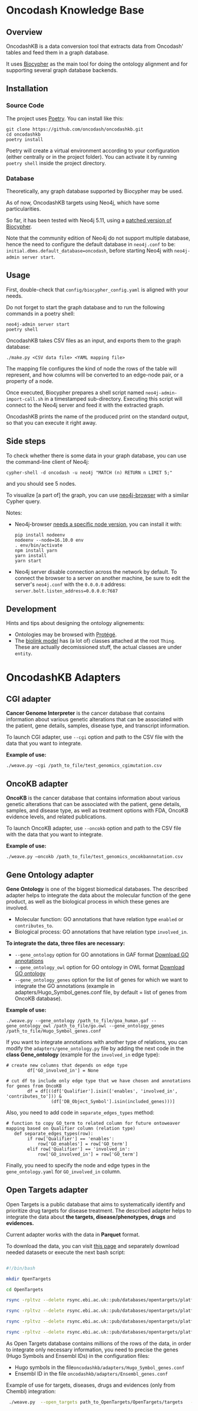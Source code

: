 # Oncodash Knowledge Base

## Overview

OncodashKB is a data conversion tool that extracts data from Oncodash' tables
and feed them in a graph database.

It uses [Biocypher](https://biocypher.org) as the main tool for doing the ontology alignment
and for supporting several graph database backends.


## Installation

### Source Code

The project uses [Poetry](https://python-poetry.org). You can install like this:

```
git clone https://github.com/oncodash/oncodashkb.git
cd oncodashkb
poetry install
```

Poetry will create a virtual environment according to your configuration (either
centrally or in the project folder). You can activate it by running `poetry
shell` inside the project directory.

### Database

Theoretically, any graph database supported by Biocypher may be used.

As of now, OncodashKB targets using Neo4j, which have some particularities.

So far, it has been tested with Neo4j 5.11, using a
[patched version of Biocypher](https://github.com/jdreo/biocypher/tree/feat/neo4j-5+).

Note that the community edition of Neo4j do not support multiple database,
hence the need to configure the default database in `neo4j.conf` to be:
`initial.dbms.default_database=oncodash`, before starting Neo4j with
`neo4j-admin server start`.


## Usage

First, double-check that `config/biocypher_config.yaml` is aligned with your needs.

Do not forget to start the graph database and to run the following commands in a poetry shell:
```
neo4j-admin server start
poetry shell
```

OncodashKB takes CSV files as an input, and exports them to the graph database:
```
./make.py <CSV data file> <YAML mapping file>
```

The mapping file configures the kind of node the rows of the table will represent,
and how columns will be converted to an edge-node pair, or a property of a node.

Once executed, Biocypher prepares a shell script named `neo4j-admin-import-call.sh` in a timestamped sub-directory.
Executing this script will connect to the Neo4j server and feed it with the extracted graph.

OncodashKB prints the name of the produced print on the standard output,
so that you can execute it right away.


## Side steps

To check whether there is some data in your graph database, you can use the
command-line client of Neo4j:
```
cypher-shell -d oncodash -u neo4j "MATCH (n) RETURN n LIMIT 5;"
```
and you should see 5 nodes.

To visualize [a part of] the graph, you can use
[neo4j-browser](https://github.com/neo4j/neo4j-browser)
with a similar Cypher query.

Notes:
- Neo4j-browser [needs a specific node version](https://github.com/neo4j/neo4j-browser/issues/1833), you can install it with:
  ```
  pip install nodeenv
  nodeenv --node=16.10.0 env
  . env/bin/activate
  npm install yarn
  yarn install
  yarn start
  ```
- Neo4j server disable connection across the network by default.
  To connect the browser to a server on another machine,
  be sure to edit the server's `neo4j.conf` with the `0.0.0.0` address:
  `server.bolt.listen_address=0.0.0.0:7687`


## Development

Hints and tips about designing the ontology alignements:
- Ontologies may be browsed with [Protégé](https://protege.stanford.edu/).
- The [biolink model](https://biolink.github.io/biolink-model/biolink-model.owl.ttl)
  has (a lot of) classes attached at the root `Thing`.
  These are actually decomissioned stuff, the actual classes are under `entity`.

# OncodashKB Adapters

## CGI adapter 

**Cancer Genome Interpreter** is the cancer database that contains information about various genetic alterations that can be associated with the patient, gene details, samples, disease type, and transcript information.

To launch CGI adapter, use `--cgi` option and path to the CSV file with the data that you want to integrate.

**Example of use:**
```
./weave.py –cgi /path_to_file/test_genomics_cgimutation.csv
```



## OncoKB adapter

**OncoKB** is the cancer database that contains information about various genetic alterations that can be associated with the patient, gene details, samples, and disease type, as well as treatment options with FDA, OncoKB evidence levels, and related publications. 

To launch OncoKB adapter, use `--oncokb` option and path to the CSV file with the data that you want to integrate.

**Example of use:**
```
./weave.py –oncokb /path_to_file/test_genomics_oncokbannotation.csv
```

## Gene Ontology adapter

**Gene Ontology** is one of the biggest biomedical databases. The described adapter helps to integrate the data about the molecular function of the gene product, as well as the biological process in which these genes are involved.

- Molecular function: GO annotations that have relation type `enabled` or `contributes_to`.
- Biological process: GO annotations that have relation type `involved_in`.

**To integrate the data, three files are necessary:**
-	`--gene_ontology` option for GO annotations in GAF format  [Download GO annotations](http://current.geneontology.org/products/pages/downloads.html)
-	`--gene_ontology_owl` option for GO ontology in OWL format [Download GO ontology](https://geneontology.org/docs/download-ontology/)
-	`--gene_ontology_genes` option for the list of genes for which we want to integrate the GO annotations (example in adapters/Hugo_Symbol_genes.conf file, by default = list of genes from OncoKB database).

**Example of use:**
```
./weave.py --gene_ontology /path_to_file/goa_human.gaf --gene_ontology_owl /path_to_file/go.owl --gene_ontology_genes /path_to_file/Hugo_Symbol_genes.conf
```

If you want to integrate annotations with another type of relations, you can modify the `adapters/gene_ontology.py` file by adding the next code in the **class Gene_ontology** (example for the `involved_in` edge type):
```
# create new columns that depends on edge type
        df['GO_involved_in'] = None
        
# cut df to include only edge type that we have chosen and annotations for genes from OncoKB
        df = df[((df['Qualifier'].isin(['enables', 'involved_in', 'contributes_to'])) &
                 (df['DB_Object_Symbol'].isin(included_genes)))]
```
Also, you need to add code in `separate_edges_types` method:

```
# function to copy GO_term to related column for future ontoweaver mapping based on Qualifier column (relation type)
   def separate_edges_types(row):
        if row['Qualifier'] == 'enables':
            row['GO_enables'] = row['GO_term']
        elif row['Qualifier'] == 'involved_in':
            row['GO_involved_in'] = row['GO_term']
```

Finally, you need to specify the node and edge types in the `gene_ontology.yaml` for `GO_involved_in` column.


## Open Targets adapter

Open Targets is a public database that aims to systematically identify and prioritize drug targets for disease treatment. The described adapter helps to integrate the data about **the targets, disease/phenotypes, drugs** and **evidences.**

Current adapter works with the data in **Parquet** format. 

To download the data, you can visit [this page](https://platform.opentargets.org/downloads/data) and separately download needed datasets or execute the next bash script:

```bash

#!/bin/bash

mkdir OpenTargets

cd OpenTargets

rsync -rpltvz --delete rsync.ebi.ac.uk::pub/databases/opentargets/platform/24.06/output/etl/parquet/targets .

rsync -rpltvz --delete rsync.ebi.ac.uk::pub/databases/opentargets/platform/24.06/output/etl/parquet/diseases .

rsync -rpltvz --delete rsync.ebi.ac.uk::pub/databases/opentargets/platform/24.06/output/etl/parquet/molecule .

rsync -rpltvz --delete rsync.ebi.ac.uk::pub/databases/opentargets/platform/24.06/output/etl/parquet/evidence .


```

As Open Targets database contains millions of the rows of the data, in order to integrate only necessary information, you need to precise the genes (Hugo Symbols and Ensembl IDs) in the configuration files:

- Hugo symbols in the file`oncodashkb/adapters/Hugo_Symbol_genes.conf`
- Ensembl ID in the file `oncodashkb/adapters/Ensembl_genes.conf`

Example of use for targets, diseases, drugs and evidences (only from Chembl) integration:

```bash
 ./weave.py  --open_targets path_to_OpenTargets/OpenTargets/targets   --open_targets_drugs path_to_OpenTargets/OpenTargets/molecule  --open_targets_diseases path_to_OpenTargets/OpenTargets/diseases  --open_targets_evidences path_to_OpenTargets/OpenTargets/evidence/sourceId\=chembl  

```
